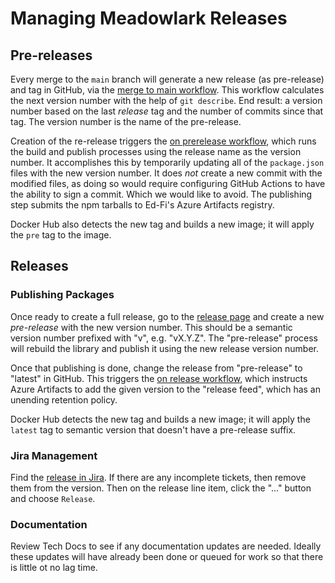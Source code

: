 # Managing Meadowlark Releases

## Pre-releases

Every merge to the `main` branch will generate a new release (as pre-release)
and tag in GitHub, via the [merge to main
workflow](../.github/workflows/on-merge-to-main.yml). This workflow calculates
the next version number with the help of `git describe`. End result: a version
number based on the last _release_ tag and the number of commits since that tag.
The version number is the name of the pre-release.

Creation of the re-release triggers the [on prerelease
workflow](../.github/workflows/on-prerelease.yml), which runs the build and
publish processes using the release name as the version number. It accomplishes
this by temporarily updating all of the `package.json` files with the new
version number. It does _not_ create a new commit with the modified files, as
doing so would require configuring GitHub Actions to have the ability to sign a
commit. Which we would like to avoid. The publishing step submits the npm
tarballs to Ed-Fi's Azure Artifacts registry.

Docker Hub also detects the new tag and builds a new image; it will apply the
`pre` tag to the image.

## Releases

### Publishing Packages

Once ready to create a full release, go to the [release
page](https://github.com/Ed-Fi-Exchange-OSS/Meadowlark/releases) and create a
new _pre-release_ with the new version number. This should be a semantic version
number prefixed with "v", e.g. "vX.Y.Z". The "pre-release" process will rebuild
the library and publish it using the new release version number.

Once that publishing is done, change the release from "pre-release" to "latest"
in GitHub.  This triggers the [on release
workflow](../.github/workflows/on-release.yml), which instructs Azure Artifacts
to add the given version to the "release feed", which has an unending retention
policy.

Docker Hub detects the new tag and builds a new image; it will apply the
`latest` tag to semantic version that doesn't have a pre-release suffix.

### Jira Management

Find the [release in
Jira](https://tracker.ed-fi.org/projects/RND?selectedItem=com.atlassian.jira.jira-projects-plugin%3Arelease-page&status=unreleased).
If there are any incomplete tickets, then remove them from the version. Then on
the release line item, click the "..." button and choose `Release`.

### Documentation

Review Tech Docs to see if any documentation updates are needed. Ideally these
updates will have already been done or queued for work so that there is little
ot no lag time.
